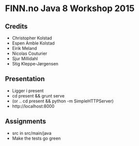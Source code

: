 FINN.no Java 8 Workshop 2015
============================

## Credits
- Christopher Kolstad
- Espen Amble Kolstad
- Eirik Meland
- Nicolas Couturier
- Sjur Millidahl
- Stig Kleppe-Jørgensen

## Presentation
- Ligger i present
- cd present && grunt serve
- (or .. cd present && python -m SimpleHTTPServer)
- http://localhost:8000


## Assignments
- src in src/main/java
- Make the tests go green
